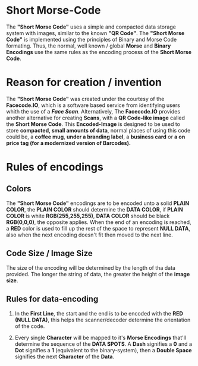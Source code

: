 # Short Morse-Code

The **"Short Morse Code"** uses a simple and compacted data storage system with images,
similar to the known **"QR Code"**. The **"Short Morse Code"** is implemented using the principles
of Binary and Morse Code formating. Thus, the normal, well known / global **Morse**
and **Binary Encodings** use the same rules as the encoding process of the **Short Morse Code**.

# Reason for creation / invention

The **"Short Morse Code"** was created under the courtesy of the **Facecode.IO**, which is a
software based service from identifying users whith the use of a **_Face Scan_**.
Alternatively, The **Facecode.IO** provides another alternative for creating **Scans**, with a
**QR Code-like image** called the **Short Morse Code**. This **Encoded-Image** is designed to be used
to store **compacted, small amounts of data**, normal places of using this code could be, a **coffee mug**,
**under a branding label**, a **business card** or **a on price tag (for a modernized version of Barcodes).**

# Rules of encodings

## Colors

The **"Short Morse Code"** encodings are to be encoded unto a solid **PLAIN COLOR**, the **PLAIN COLOR** should determine the **DATA COLOR**, if **PLAIN COLOR** is white **RGB(255,255,255)**, **DATA COLOR** should be black **RGB(0,0,0)**, the opposite applies. When the end of an encoding is reached, a **RED** color is used to fill up the rest of the space to represent **NULL DATA**, also when the next encoding doesn't fit then moved to the next line.

## Code Size / Image Size

The size of the encoding will be determined by the length of tha data provided. The longer the string of data, the greater the height of the **image size**.

## Rules for data-encoding

1. In the **First Line**, the start and the end is to be encoded with the **RED (NULL DATA)**, this helps the scanner/decoder determine the orientation of the code.

2. Every single **Character** will be mapped to it's **Morse Encodings** that'll determine the sequence of the **DATA SPOTS**. A **Dash** signifies a **0** and a **Dot** signifies a **1** (equivalent to the binary-system), then a **Double Space** signifies the next **Character** of the **Data**.
